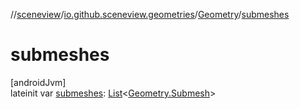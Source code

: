 //[sceneview](../../../index.md)/[io.github.sceneview.geometries](../index.md)/[Geometry](index.md)/[submeshes](submeshes.md)

# submeshes

[androidJvm]\
lateinit var [submeshes](submeshes.md): [List](https://kotlinlang.org/api/latest/jvm/stdlib/kotlin.collections/-list/index.html)&lt;[Geometry.Submesh](-submesh/index.md)&gt;
